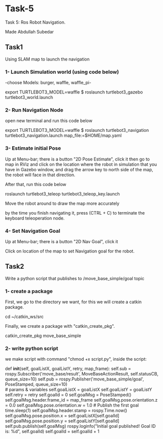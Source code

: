 # Task-5
Task 5: Ros Robot Navigation.

Made Abdullah Subedar

## Task1
Using SLAM map to launch the navigation

### 1- Launch Simulation world (using code below)

-choose Models: burger, waffle, waffle_pi-

export TURTLEBOT3_MODEL=waffle
$ roslaunch turtlebot3_gazebo turtlebot3_world.launch


### 2- Run Navigation Node

open new terminal and run this code below

export TURTLEBOT3_MODEL=waffle
$ roslaunch turtlebot3_navigation turtlebot3_navigation.launch map_file:=$HOME/map.yaml


### 3- Estimate initial Pose

Up at Menu-bar; there is a button "2D Pose Estimate", click it
then go to map in RViz and click on the location where the robot in simulation that you have in Gazebo window,
and drag the arrow key to north side of the map, the robot will face in that direction.

After that, run this code below

roslaunch turtlebot3_teleop turtlebot3_teleop_key.launch

Move the robot around to draw the map more accurately

by the time you finish navigating it, press (CTRL + C) to terminate the keyboard teleoperation node.


### 4- Set Navigation Goal

Up at Menu-bar; there is a button "2D Nav Goal", click it

Click on location of the map to set Navigation goal for the robot.


## Task2
Write a python script that publishes to /move_base_simple/goal topic

### 1- create a package
First, we go to the directory we want, for this we will create a catkin package.

cd ~/catkin_ws/src


Finally, we create a package with "catkin_create_pkg".

catkin_create_pkg move_base_simple


### 2- write python script
we make script with command "chmod +x script.py", inside the script:

def __init__(self, goalListX, goalListY, retry, map_frame):
        self.sub = rospy.Subscriber('move_base/result', MoveBaseActionResult, self.statusCB, queue_size=10)
        self.pub = rospy.Publisher('move_base_simple/goal', PoseStamped, queue_size=10)   
        # params & variables
        self.goalListX = goalListX
        self.goalListY = goalListY
        self.retry = retry
        self.goalId = 0
        self.goalMsg = PoseStamped()
        self.goalMsg.header.frame_id = map_frame
        self.goalMsg.pose.orientation.z = 0.0
        self.goalMsg.pose.orientation.w = 1.0
        # Publish the first goal
        time.sleep(1)
        self.goalMsg.header.stamp = rospy.Time.now()
        self.goalMsg.pose.position.x = self.goalListX[self.goalId]
        self.goalMsg.pose.position.y = self.goalListY[self.goalId]
        self.pub.publish(self.goalMsg) 
        rospy.loginfo("Initial goal published! Goal ID is: %d", self.goalId) 
        self.goalId = self.goalId + 1 
